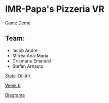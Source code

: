 # IMR-Papa's Pizzeria VR

[Game Demo](https://youtu.be/pHnR6c4Bs74)

Team:
-
- Iacob Andrei
- Mitrea Ana-Maria
- Crismariu Emanuel
- Stefan Arnautu

[State-Of-Art](https://docs.google.com/document/d/1MkaUsw0-ARcPmfi0Kzf6cHPZRh0T-hWCMoh60Jczu3k/edit?usp=sharing)

[Week 6](https://docs.google.com/document/d/1YvX1MzI7QutG2YMfXfQlmNyXe4Hun-Iqs5TFaRxspco/edit?usp=sharing)

[Diagrama](https://app.diagrams.net/#G1S0IAz1KUHS28Aq6HEUwLenwnq2lf-KqL)
